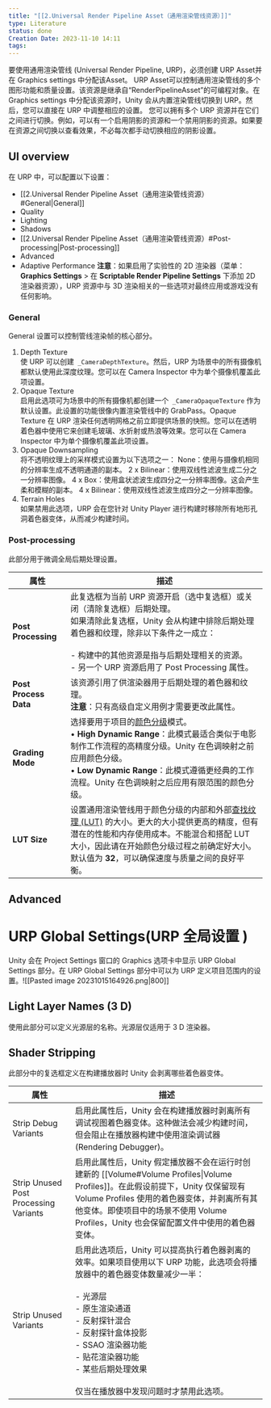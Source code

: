 ```yaml
---
title: "[[2.Universal Render Pipeline Asset（通用渲染管线资源）]]"
type: Literature
status: done
Creation Date: 2023-11-10 14:11
tags:
---
```

要使用通用渲染管线 (Universal Render Pipeline, URP)，必须创建 URP Asset并在 Graphics settings 中分配该Asset。
URP Asset可以控制通用渲染管线的多个图形功能和质量设置。该资源是继承自“RenderPipelineAsset”的可编程对象。在 Graphics settings 中分配该资源时，Unity 会从内置渲染管线切换到 URP。然后，您可以直接在 URP 中调整相应的设置。
您可以拥有多个 URP 资源并在它们之间进行切换。例如，可以有一个启用阴影的资源和一个禁用阴影的资源。如果要在资源之间切换以查看效果，不必每次都手动切换相应的阴影设置。
##  UI overview
在 URP 中，可以配置以下设置：
- [[2.Universal Render Pipeline Asset（通用渲染管线资源）#General|General]]
- Quality
- Lighting
- Shadows
- [[2.Universal Render Pipeline Asset（通用渲染管线资源）#Post-processing|Post-processing]] 
- Advanced
- Adaptive Performance
**注意**：如果启用了实验性的 2D 渲染器（菜单：**Graphics Settings** > 在 **Scriptable Render Pipeline Settings** 下添加 2D 渲染器资源），URP 资源中与 3D 渲染相关的一些选项对最终应用或游戏没有任何影响。
### General
General 设置可以控制管线渲染帧的核心部分。
1. Depth Texture	
    使 URP 可以创建` _CameraDepthTexture`。然后，URP 为场景中的所有摄像机都默认使用此深度纹理。您可以在 Camera Inspector 中为单个摄像机覆盖此项设置。
2. Opaque Texture	
    启用此选项可为场景中的所有摄像机都创建一个` _CameraOpaqueTexture` 作为默认设置。此设置的功能很像内置渲染管线中的 GrabPass。Opaque Texture 在 URP 渲染任何透明网格之前立即提供场景的快照。您可以在透明着色器中使用它来创建毛玻璃、水折射或热浪等效果。您可以在 Camera Inspector 中为单个摄像机覆盖此项设置。
3. Opaque Downsampling	
    将不透明纹理上的采样模式设置为以下选项之一：
    None：使用与摄像机相同的分辨率生成不透明通道的副本。
    2 x Bilinear：使用双线性滤波生成二分之一分辨率图像。
    4 x Box：使用盒状滤波生成四分之一分辨率图像。这会产生柔和模糊的副本。
    4 x Bilinear：使用双线性滤波生成四分之一分辨率图像。
4. Terrain Holes	
    如果禁用此选项，URP 会在您针对 Unity Player 进行构建时移除所有地形孔洞着色器变体，从而减少构建时间。
### Post-processing

此部分用于微调全局后期处理设置。

| 属性                  | 描述                                                                                                                                                                                                                                                                                                                        |
| --------------------- | --------------------------------------------------------------------------------------------------------------------------------------------------------------------------------------------------------------------------------------------------------------------------------------------------------------------------- |
| **Post Processing**   | 此复选框为当前 URP 资源开启（选中复选框）或关闭（清除复选框）后期处理。  <br>如果清除此复选框，Unity 会从构建中排除后期处理着色器和纹理，除非以下条件之一成立：<br><br>- 构建中的其他资源是指与后期处理相关的资源。<br>- 另一个 URP 资源启用了 Post Processing 属性。                                                       |
| **Post Process Data** | 该资源引用了供渲染器用于后期处理的着色器和纹理。  <br>**注意**：只有高级自定义用例才需要更改此属性。                                                                                                                                                                                                                        |
| **Grading Mode**      | 选择要用于项目的[颜色分级](https://docs.unity3d.com/Manual/PostProcessing-ColorGrading.html)模式。  <br>• **High Dynamic Range**：此模式最适合类似于电影制作工作流程的高精度分级。Unity 在色调映射之前应用颜色分级。  <br>• **Low Dynamic Range**：此模式遵循更经典的工作流程。Unity 在色调映射之后应用有限范围的颜色分级。 |
| **LUT Size**          | 设置通用渲染管线用于颜色分级的内部和外部[查找纹理 (LUT)](https://docs.unity3d.com/Manual/PostProcessing-ColorGrading.html) 的大小。更大的大小提供更高的精度，但有潜在的性能和内存使用成本。不能混合和搭配 LUT 大小，因此请在开始颜色分级过程之前确定好大小。  <br>默认值为 **32**，可以确保速度与质量之间的良好平衡。       |                                                                                                                                                                                                                                                                                                                           |

## Advanced

# URP Global Settings(URP 全局设置 )
Unity 会在 Project Settings 窗口的 Graphics 选项卡中显示 URP Global Settings 部分。在 URP Global Settings 部分中可以为 URP 定义项目范围内的设置。![[Pasted image 20231015164926.png|800]]
## Light Layer Names (3 D)
使用此部分可以定义光源层的名称。光源层仅适用于 3 D 渲染器。
## Shader Stripping
此部分中的复选框定义在构建播放器时 Unity 会剥离哪些着色器变体。

| **属性**                              | **描述**                                                                                                                                                                                                                                                                                                         |
| ------------------------------------- | ---------------------------------------------------------------------------------------------------------------------------------------------------------------------------------------------------------------------------------------------------------------------------------------------------------------- |
| Strip Debug Variants                  | 启用此属性后，Unity 会在构建播放器时剥离所有调试视图着色器变体。这种做法会减少构建时间，但会阻止在播放器构建中使用渲染调试器 (Rendering Debugger)。                                                                                                                                                              |
| Strip Unused Post Processing Variants | 启用此属性后，Unity 假定播放器不会在运行时创建新的 [[Volume#Volume Profiles\|Volume Profiles]]。在此假设前提下，Unity 仅保留现有 Volume Profiles 使用的着色器变体，并剥离所有其他变体。即使项目中的场景不使用 Volume Profiles，Unity 也会保留配置文件中使用的着色器变体。                                        |
| Strip Unused Variants                 | 启用此选项后，Unity 可以提高执行着色器剥离的效率。如果项目使用以下 URP 功能，此选项会将播放器中的着色器变体数量减少一半：<br><br>- 光源层<br>- 原生渲染通道<br>- 反射探针混合<br>- 反射探针盒体投影<br>- SSAO 渲染器功能<br>- 贴花渲染器功能<br>- 某些后期处理效果<br><br>仅当在播放器中发现问题时才禁用此选项。 |

